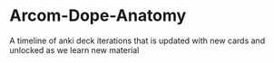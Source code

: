 # Arcom-Dope-Anatomy
A timeline of anki deck iterations that is updated with new cards and unlocked as we learn new material

